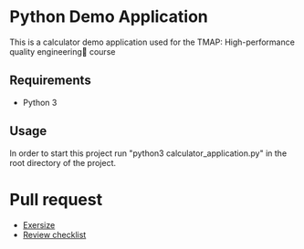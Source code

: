 # Python Demo Application

This is a calculator demo application used for the TMAP: High-performance quality engineering course

## Requirements

- Python 3

## Usage
In order to start this project run
"python3 calculator_application.py"
in the root directory of the project.

# Pull request 

* [Exersize](https://github.com/TMap-Community/TMAP-PERF/blob/master/docs/oefening.md)
* [Review checklist](https://github.com/TMap-Community/TMAP-PERF/blob/master/docs/pull_request_review_example.md)

